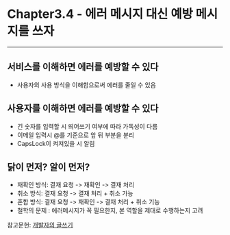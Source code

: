 # Chapter3.4 - 에러 메시지 대신 예방 메시지를 쓰자
---

## 서비스를 이해하면 에러를 예방할 수 있다
- 사용자의 사용 방식을 이해함으로써 에러를 줄일 수 있음

## 사용자를 이해하면 에러를 예방할 수 있다
- 긴 숫자를 입력할 시 띄어쓰기 여부에 따라 가독성이 다름
- 이메일 입력시 @를 기준으로 앞 뒤 부분을 분리 
- CapsLock이 켜져있을 시 알림

## 닭이 먼저? 알이 먼저?
- 재확인 방식: 결재 요청 -> 재확인 -> 결재 처리
- 취소 방식: 결재 요청 -> 결재 처리 + 취소 가능
- 혼합 방식: 결재 요청 -> 재확인 -> 결재 처리 + 취소 기능
- 철학의 문제 : 에러메시지가 꼭 필요한지, 본 역할을 제대로 수행하는지 고려

참고문헌: [개발자의 글쓰기](http://www.kyobobook.co.kr/product/detailViewKor.laf?ejkGb=KOR&mallGb=KOR&barcode=9791158391744&orderClick=LAG&Kc=#N)